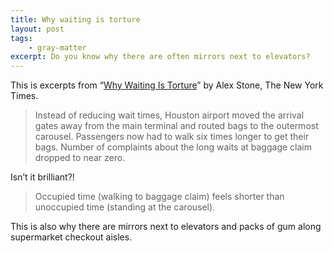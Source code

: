 ```yaml
---
title: Why waiting is torture
layout: post
tags:
    - gray-matter
excerpt: Do you know why there are often mirrors next to elevators?
---
```


This is excerpts from “[Why Waiting Is Torture](http://www.nytimes.com/2012/08/19/opinion/sunday/why-waiting-in-line-is-torture.html)” by Alex Stone, The New York Times.

> Instead of reducing wait times, Houston airport moved the arrival gates away
> from the main terminal and routed bags to the outermost carousel. Passengers now
> had to walk six times longer to get their bags. Number of complaints about the long waits
> at baggage claim dropped to near zero.

Isn’t it brilliant?!

> Occupied time (walking to baggage claim) feels shorter than unoccupied time (standing at the carousel).

This is also why there are mirrors next to elevators and packs of gum along supermarket checkout aisles.
